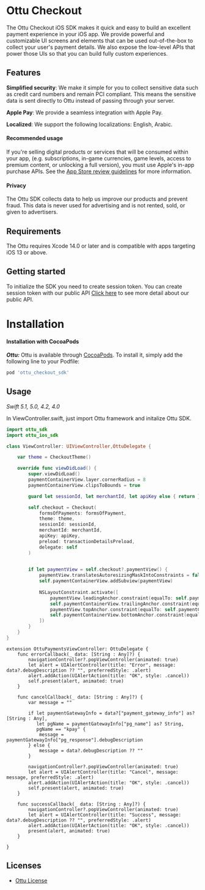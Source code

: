 # Ottu Checkout

The Ottu Checkout iOS SDK makes it quick and easy to build an excellent payment experience in your iOS app. We provide powerful and customizable UI screens and elements that can be used out-of-the-box to collect your user's payment details. We also expose the low-level APIs that power those UIs so that you can build fully custom experiences.

## Features

**Simplified security**: We make it simple for you to collect sensitive data such as credit card numbers and remain PCI compliant. This means the sensitive data is sent directly to Ottu instead of passing through your server.

**Apple Pay**: We provide a seamless integration with Apple Pay.

**Localized**: We support the following localizations: English, Arabic.

#### Recommended usage

If you're selling digital products or services that will be consumed within your app, (e.g. subscriptions, in-game currencies, game levels, access to premium content, or unlocking a full version), you must use Apple's in-app purchase APIs. See the [App Store review guidelines](https://developer.apple.com/app-store/review/guidelines/#payments) for more information.

#### Privacy

The Ottu SDK collects data to help us improve our products and prevent fraud. This data is never used for advertising and is not rented, sold, or given to advertisers.

## Requirements

The Ottu requires Xcode 14.0 or later and is compatible with apps targeting iOS 13 or above.

## Getting started

To initialize the SDK you need to create session token. 
You can create session token with our public API [Click here](https://docs-ottu.gitbook.io/o/developer/rest-api/authentication#public-key) to see more detail about our public API.
    
Installation
==========================

#### Installation with CocoaPods

***Ottu:*** Ottu is available through [CocoaPods](http://cocoapods.org). To install
it, simply add the following line to your Podfile:

```ruby
pod 'ottu_checkout_sdk'
```

## Usage

*Swift 5.1, 5.0, 4.2, 4.0*

In ViewController.swift, just import Ottu framework and initalize Ottu SDK.

```swift
import ottu_sdk
import ottu_ios_sdk

class ViewController: UIViewController,OttuDelegate {

    var theme = CheckoutTheme()

    override func viewDidLoad() {
        super.viewDidLoad()
        paymentContainerView.layer.cornerRadius = 8
        paymentContainerView.clipsToBounds = true

        guard let sessionId, let merchantId, let apiKey else { return }

        self.checkout = Checkout(
            formsOfPayments: formsOfPayment,
            theme: theme,
            sessionId: sessionId,
            merchantId: merchantId,
            apiKey: apiKey,
            preload: transactionDetailsPreload,
            delegate: self
        )

        
        if let paymentView = self.checkout?.paymentView() {
            paymentView.translatesAutoresizingMaskIntoConstraints = false
            self.paymentContainerView.addSubview(paymentView)
            
            NSLayoutConstraint.activate([
                paymentView.leadingAnchor.constraint(equalTo: self.paymentContainerView.leadingAnchor),
                self.paymentContainerView.trailingAnchor.constraint(equalTo: paymentView.trailingAnchor),
                paymentView.topAnchor.constraint(equalTo: self.paymentContainerView.topAnchor),
                self.paymentContainerView.bottomAnchor.constraint(equalTo: paymentView.bottomAnchor)
            ])
        }
    }
}
```

```
extension OttuPaymentsViewController: OttuDelegate {
    func errorCallback(_ data: [String : Any]?) {
        navigationController?.popViewController(animated: true)
        let alert = UIAlertController(title: "Error", message: data?.debugDescription ?? "", preferredStyle: .alert)
        alert.addAction(UIAlertAction(title: "OK", style: .cancel))
        self.present(alert, animated: true)
    }
    
    func cancelCallback(_ data: [String : Any]?) {
        var message = ""
        
        if let paymentGatewayInfo = data?["payment_gateway_info"] as? [String : Any],
           let pgName = paymentGatewayInfo["pg_name"] as? String,
           pgName == "kpay" {
            message = paymentGatewayInfo["pg_response"].debugDescription
        } else {
            message = data?.debugDescription ?? ""
        }
        
        navigationController?.popViewController(animated: true)
        let alert = UIAlertController(title: "Canсel", message: message, preferredStyle: .alert)
        alert.addAction(UIAlertAction(title: "OK", style: .cancel))
        self.present(alert, animated: true)
    }
    
    func successCallback(_ data: [String : Any]?) {
        navigationController?.popViewController(animated: true)
        let alert = UIAlertController(title: "Success", message: data?.debugDescription ?? "", preferredStyle: .alert)
        alert.addAction(UIAlertAction(title: "OK", style: .cancel))
        present(alert, animated: true)
    }

}

```


## Licenses

- [Ottu License](LICENSE)
